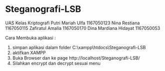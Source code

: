 # Steganografi-LSB

UAS Kelas Kriptografi
Putri Mariah Ulfa	1167050123
Nina Restiana		1167050115
Zafiratul Amalia	1167050170
Dina Mardiana Hidayat	1167050053

Cara Membuka aplikasi :
1. simpan aplikasi dalam folder C:\xampp\htdocs\Steganografi-LSB
2. aktifkan XAMPP
3. Buka Browser dan ke page http://localhost/Steganografi-LSB/
4. Silahkan encrypt dan decrypt sesuai menu